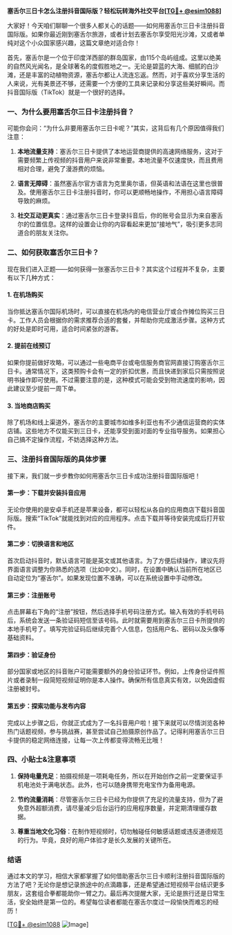 **塞舌尔三日卡怎么注册抖音国际版？轻松玩转海外社交平台[[TG💪+ @esim1088](https://t.me/s/esim1088)]**

大家好！今天咱们聊聊一个很多人都关心的话题——如何用塞舌尔三日卡注册抖音国际版。如果你最近刚到塞舌尔旅游，或者计划去塞舌尔享受阳光沙滩，又或者单纯对这个小众国家感兴趣，这篇文章绝对适合你！

首先，塞舌尔是一个位于印度洋西部的群岛国家，由115个岛屿组成。这里以绝美的自然风光闻名，是全球著名的度假胜地之一。无论是碧蓝的大海、细腻的白沙滩，还是丰富的动植物资源，塞舌尔都让人流连忘返。然而，对于喜欢分享生活的人来说，光有美景还不够，还需要一个方便的工具来记录和分享这些美好瞬间。而抖音国际版（TikTok）就是一个很好的选择。

### 一、为什么要用塞舌尔三日卡注册抖音？

可能你会问：“为什么非要用塞舌尔三日卡呢？”其实，这背后有几个原因值得我们注意：

1. **本地流量支持**：塞舌尔三日卡提供了本地运营商提供的高速网络服务，这对于需要频繁上传视频的抖音用户来说非常重要。本地流量不仅速度快，而且费用相对合理，避免了漫游费的烦恼。
   
2. **语言无障碍**：虽然塞舌尔官方语言为克里奥尔语，但英语和法语在这里也很普及。使用塞舌尔三日卡注册抖音时，你可以更顺畅地操作，不用担心语言障碍导致的麻烦。

3. **社交互动更真实**：通过塞舌尔三日卡登录抖音后，你的账号会显示为来自塞舌尔的位置信息。这样的设置会让你的内容看起来更加“接地气”，吸引更多志同道合的朋友关注你。

### 二、如何获取塞舌尔三日卡？

现在我们进入正题——如何获得一张塞舌尔三日卡？其实这个过程并不复杂，主要有以下几种方式：

#### 1. 在机场购买
当你抵达塞舌尔国际机场时，可以直接在机场内的电信营业厅或合作摊位购买三日卡。工作人员会根据你的需求推荐合适的套餐，并帮助你完成激活步骤。这种方式的好处是即时可用，适合时间紧张的游客。

#### 2. 提前在线预订
如果你提前做好攻略，可以通过一些电商平台或电信服务商官网直接订购塞舌尔三日卡。通常情况下，这类预购卡会有一定的折扣优惠，而且快递到家后只需按照说明书操作即可使用。不过需要注意的是，这种模式可能会受到物流速度的影响，因此建议至少提前一周下单。

#### 3. 当地商店购买
除了机场和线上渠道外，塞舌尔的主要城市如维多利亚也有不少通信运营商的实体店铺。这些地方不仅能买到三日卡，还能享受到面对面的专业指导服务。如果担心自己搞不定操作流程，不妨选择这种方法。

### 三、注册抖音国际版的具体步骤

接下来，我们就一步步教你如何用塞舌尔三日卡成功注册抖音国际版吧！

#### 第一步：下载并安装抖音应用
无论你使用的是安卓手机还是苹果设备，都可以轻松从各自的应用商店下载抖音国际版。搜索“TikTok”就能找到对应的应用程序。点击下载并等待安装完成后打开软件。

#### 第二步：切换语言和地区
首次启动抖音时，默认语言可能是英文或其他语言。为了方便后续操作，建议先将界面语言调整为你熟悉的选项（比如中文）。同时，在设置中确认当前所在地区已自动定位为“塞舌尔”。如果发现位置不准确，可以在系统设置中手动修改。

#### 第三步：注册账号
点击屏幕右下角的“注册”按钮，然后选择手机号码注册方式。输入有效的手机号码后，系统会发送一条验证码短信至该号码。此时就需要用到塞舌尔三日卡所提供的本地手机号了。填写完验证码后继续完善个人信息，包括用户名、密码以及头像等基础资料。

#### 第四步：验证身份
部分国家或地区的抖音账户可能需要额外的身份验证环节。例如，上传身份证件照片或者录制一段简短视频证明你是本人操作。确保所有信息真实有效，以免因虚假注册被封号。

#### 第五步：探索功能与发布内容
完成以上步骤之后，你就正式成为了一名抖音用户啦！接下来就可以尽情浏览各种热门话题视频，参与挑战赛，甚至尝试自己拍摄原创作品了。记得利用塞舌尔三日卡提供的稳定网络连接，让每一次上传都变得流畅无比哦！

### 四、小贴士&注意事项

1. **保持电量充足**：拍摄视频是一项耗电任务，所以在开始创作之前一定要保证手机电池处于满电状态。此外，也可以随身携带充电宝作为备用电源。

2. **节约流量消耗**：尽管塞舌尔三日卡已经为你提供了充足的流量支持，但为了避免意外超额消费，请尽量减少后台运行的应用程序数量，并定期清理缓存数据。

3. **尊重当地文化习俗**：在制作短视频时，切勿触碰任何敏感话题或违反道德规范的行为。毕竟，良好的用户体验才是长久发展的关键所在。

### 结语

通过本文的学习，相信大家都掌握了如何借助塞舌尔三日卡顺利注册抖音国际版的方法了吧？无论你是想记录旅途中的点滴趣事，还是希望通过短视频平台结识更多朋友，这套组合拳都能助你一臂之力。最后再次提醒大家，无论是旅行还是日常生活，安全始终是第一位的。希望每位读者都能在塞舌尔度过一段愉快而难忘的经历！

[[TG💪+ @esim1088](https://t.me/s/esim1088) ![Image](https://i.postimg.cc/4NQfJmqS/Snipaste-2025-05-13-00-14-12.png)]